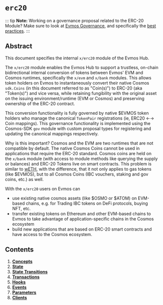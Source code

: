 <!--
order: 0
title: "ERC20 Overview"
parent:
  title: "erc20"
-->

# `erc20`

::: tip **Note:** Working on a governance proposal related to the ERC-20 Module?
Make sure to look at
[Evmos Governance](../../validators/governance/overview.md), and specifically
the
[best practices](../../validators/governance/best_practices#erc-20-proposal).
:::

## Abstract

This document specifies the internal `x/erc20` module of the Evmos Hub.

The `x/erc20` module enables the Evmos Hub to support a trustless, on-chain
bidirectional internal conversion of tokens between Evmos' EVM and Cosmos
runtimes, specifically the `x/evm` and `x/bank` modules. This allows token
holders on Evmos to instantaneously convert their native Cosmos `sdk.Coins` (in
this document referred to as "Coin(s)") to ERC-20 (aka "Token(s)") and vice
versa, while retaining fungibility with the original asset on the issuing
environment/runtime (EVM or Cosmos) and preserving ownership of the ERC-20
contract.

This conversion functionality is fully governed by native $EVMOS token holders
who manage the canonical `TokenPair` registrations (ie, ERC20 ←→ Coin mappings).
This governance functionality is implemented using the Cosmos-SDK `gov` module
with custom proposal types for registering and updating the canonical mappings
respectively.

Why is this important? Cosmos and the EVM are two runtimes that are not
compatible by default. The native Cosmos Coins cannot be used in applications
that require the ERC-20 standard. Cosmos coins are held on the `x/bank` module
(with access to module methods like querying the supply or balances) and ERC-20
Tokens live on smart contracts. This problem is similar to
[wETH](https://weth.io/), with the difference, that it not only applies to gas
tokens (like $EVMOS), but to all Cosmos Coins (IBC vouchers, staking and gov
coins, etc.) as well.

With the `x/erc20` users on Evmos can

- use existing native cosmos assets (like $OSMO or $ATOM) on EVM-based chains,
  e.g. for Trading IBC tokens on DeFi protocols, buying NFT, etc.
- transfer existing tokens on Ethereum and other EVM-based chains to Evmos to
  take advantage of application-specific chains in the Cosmos ecosystem
- build new applications that are based on ERC-20 smart contracts and have
  access to the Cosmos ecosystem.

## Contents

1. **[Concepts](01\_concepts.md)**
2. **[State](02\_state.md)**
3. **[State Transitions](03\_state_transitions.md)**
4. **[Transactions](04\_transactions.md)**
5. **[Hooks](05\_hooks.md)**
6. **[Events](06\_events.md)**
7. **[Parameters](07\_parameters.md)**
8. **[Clients](08\_clients.md)**
